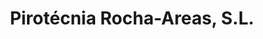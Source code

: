 ---
title: "Pirotécnia Rocha-Areas, S.L."
url: /adragonte/pirotecnia-rocha-areas-s-l/
shop: Pyrotechnik
---